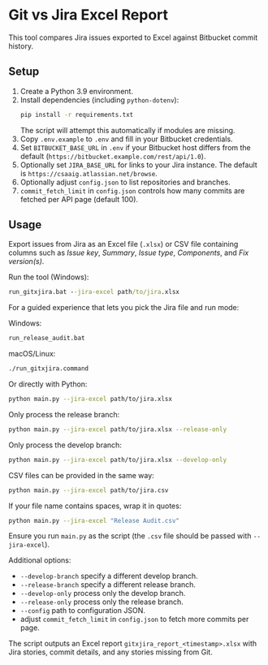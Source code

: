 # Git vs Jira Excel Report

This tool compares Jira issues exported to Excel against Bitbucket commit history.

## Setup

1. Create a Python 3.9 environment.
2. Install dependencies (including `python-dotenv`):
   ```bash
   pip install -r requirements.txt
   ```
   The script will attempt this automatically if modules are missing.
3. Copy `.env.example` to `.env` and fill in your Bitbucket credentials.
4. Set `BITBUCKET_BASE_URL` in `.env` if your Bitbucket host differs from the
   default (`https://bitbucket.example.com/rest/api/1.0`).
5. Optionally set `JIRA_BASE_URL` for links to your Jira instance. The default
   is `https://csaaig.atlassian.net/browse`.
6. Optionally adjust `config.json` to list repositories and branches.
7. `commit_fetch_limit` in `config.json` controls how many commits are fetched per API page (default 100).

## Usage

Export issues from Jira as an Excel file (`.xlsx`) or CSV file containing columns such as *Issue key*, *Summary*, *Issue type*, *Components*, and *Fix version(s)*.

Run the tool (Windows):

```bat
run_gitxjira.bat --jira-excel path/to/jira.xlsx
```

For a guided experience that lets you pick the Jira file and run mode:

Windows:
```bat
run_release_audit.bat
```

macOS/Linux:
```bash
./run_gitxjira.command
```

Or directly with Python:

```bash
python main.py --jira-excel path/to/jira.xlsx
```
Only process the release branch:
```bash
python main.py --jira-excel path/to/jira.xlsx --release-only
```
Only process the develop branch:
```bash
python main.py --jira-excel path/to/jira.xlsx --develop-only
```
CSV files can be provided in the same way:
```bash
python main.py --jira-excel path/to/jira.csv
```
If your file name contains spaces, wrap it in quotes:
```bash
python main.py --jira-excel "Release Audit.csv"
```
Ensure you run `main.py` as the script (the `.csv` file should be passed with `--jira-excel`).

Additional options:

- `--develop-branch` specify a different develop branch.
- `--release-branch` specify a different release branch.
- `--develop-only` process only the develop branch.
- `--release-only` process only the release branch.
- `--config` path to configuration JSON.
- adjust `commit_fetch_limit` in `config.json` to fetch more commits per page.

The script outputs an Excel report `gitxjira_report_<timestamp>.xlsx` with Jira stories, commit details, and any stories missing from Git.
